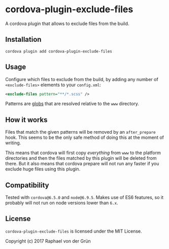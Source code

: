 # cordova-plugin-exclude-files

A cordova plugin that allows to exclude files from the build.


## Installation

```shell
cordova plugin add cordova-plugin-exclude-files
```


## Usage

Configure which files to exclude from the build, by adding any number of `<exclude-files>` elements to your `config.xml`:

```xml
<exclude-files pattern="**/*.scss" />
```

Patterns are [globs](https://github.com/isaacs/node-glob#glob-primer) that are resolved relative to the `www` directory.


## How it works

Files that match the given patterns will be removed by an `after_prepare` hook.
This seems to be the only safe method of doing this at the moment of writing.

This means that cordova will first copy *everything* from `www` to the platform directories and then the files matched by this plugin will be deleted from there.
But it also means that cordova prepare will not run any faster if you exclude huge files using this plugin.


## Compatibility

Tested with `cordova@6.5.0` and `node@6.9.5`.
Makes use of ES6 features, so it probably will not run on node versions lower than `6.x`.

## License

`cordova-plugin-exclude-files` is licensed under the MIT License.

Copyright (c) 2017 Raphael von der Grün

